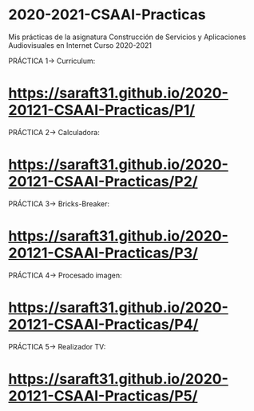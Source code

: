 # 2020-2021-CSAAI-Practicas
Mis prácticas de la asignatura Construcción de Servicios y Aplicaciones Audiovisuales en Internet Curso 2020-2021

PRÁCTICA 1-> Curriculum:
# https://saraft31.github.io/2020-20121-CSAAI-Practicas/P1/

PRÁCTICA 2-> Calculadora: 
# https://saraft31.github.io/2020-20121-CSAAI-Practicas/P2/

PRÁCTICA 3-> Bricks-Breaker: 
# https://saraft31.github.io/2020-20121-CSAAI-Practicas/P3/

PRÁCTICA 4-> Procesado imagen: 
# https://saraft31.github.io/2020-20121-CSAAI-Practicas/P4/

PRÁCTICA 5-> Realizador TV: 
# https://saraft31.github.io/2020-20121-CSAAI-Practicas/P5/
